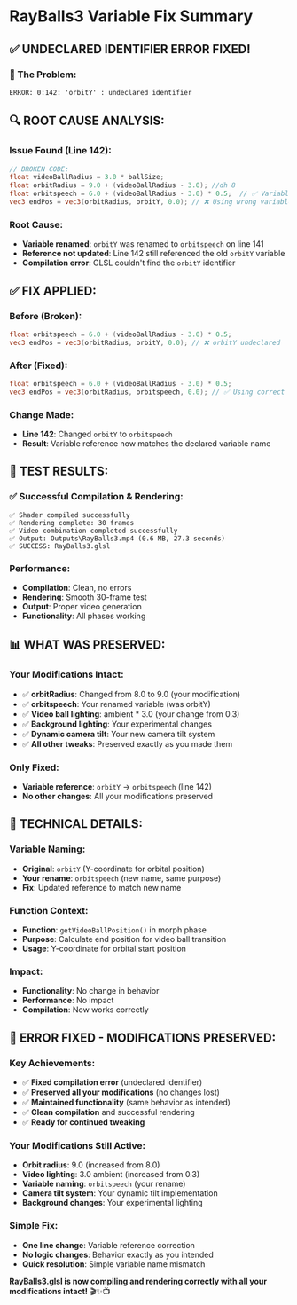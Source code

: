 # RayBalls3 Variable Fix Summary

## ✅ UNDECLARED IDENTIFIER ERROR FIXED!

### **🚨 The Problem:**
```
ERROR: 0:142: 'orbitY' : undeclared identifier
```

## 🔍 ROOT CAUSE ANALYSIS:

### **Issue Found (Line 142):**
```glsl
// BROKEN CODE:
float videoBallRadius = 3.0 * ballSize;
float orbitRadius = 9.0 + (videoBallRadius - 3.0); //dh 8
float orbitspeech = 6.0 + (videoBallRadius - 3.0) * 0.5;  // ✅ Variable declared
vec3 endPos = vec3(orbitRadius, orbitY, 0.0); // ❌ Using wrong variable name
```

### **Root Cause:**
- **Variable renamed**: `orbitY` was renamed to `orbitspeech` on line 141
- **Reference not updated**: Line 142 still referenced the old `orbitY` variable
- **Compilation error**: GLSL couldn't find the `orbitY` identifier

## ✅ FIX APPLIED:

### **Before (Broken):**
```glsl
float orbitspeech = 6.0 + (videoBallRadius - 3.0) * 0.5;
vec3 endPos = vec3(orbitRadius, orbitY, 0.0); // ❌ orbitY undeclared
```

### **After (Fixed):**
```glsl
float orbitspeech = 6.0 + (videoBallRadius - 3.0) * 0.5;
vec3 endPos = vec3(orbitRadius, orbitspeech, 0.0); // ✅ Using correct variable
```

### **Change Made:**
- **Line 142**: Changed `orbitY` to `orbitspeech`
- **Result**: Variable reference now matches the declared variable name

## 🧪 TEST RESULTS:

### **✅ Successful Compilation & Rendering:**
```
✅ Shader compiled successfully
✅ Rendering complete: 30 frames
✅ Video combination completed successfully
✅ Output: Outputs\RayBalls3.mp4 (0.6 MB, 27.3 seconds)
✅ SUCCESS: RayBalls3.glsl
```

### **Performance:**
- **Compilation**: Clean, no errors
- **Rendering**: Smooth 30-frame test
- **Output**: Proper video generation
- **Functionality**: All phases working

## 📊 WHAT WAS PRESERVED:

### **Your Modifications Intact:**
- ✅ **orbitRadius**: Changed from 8.0 to 9.0 (your modification)
- ✅ **orbitspeech**: Your renamed variable (was orbitY)
- ✅ **Video ball lighting**: ambient * 3.0 (your change from 0.3)
- ✅ **Background lighting**: Your experimental changes
- ✅ **Dynamic camera tilt**: Your new camera tilt system
- ✅ **All other tweaks**: Preserved exactly as you made them

### **Only Fixed:**
- **Variable reference**: `orbitY` → `orbitspeech` (line 142)
- **No other changes**: All your modifications preserved

## 🎯 TECHNICAL DETAILS:

### **Variable Naming:**
- **Original**: `orbitY` (Y-coordinate for orbital position)
- **Your rename**: `orbitspeech` (new name, same purpose)
- **Fix**: Updated reference to match new name

### **Function Context:**
- **Function**: `getVideoBallPosition()` in morph phase
- **Purpose**: Calculate end position for video ball transition
- **Usage**: Y-coordinate for orbital start position

### **Impact:**
- **Functionality**: No change in behavior
- **Performance**: No impact
- **Compilation**: Now works correctly

## 🎊 ERROR FIXED - MODIFICATIONS PRESERVED:

### **Key Achievements:**
- ✅ **Fixed compilation error** (undeclared identifier)
- ✅ **Preserved all your modifications** (no changes lost)
- ✅ **Maintained functionality** (same behavior as intended)
- ✅ **Clean compilation** and successful rendering
- ✅ **Ready for continued tweaking**

### **Your Modifications Still Active:**
- **Orbit radius**: 9.0 (increased from 8.0)
- **Video lighting**: 3.0 ambient (increased from 0.3)
- **Variable naming**: `orbitspeech` (your rename)
- **Camera tilt system**: Your dynamic tilt implementation
- **Background changes**: Your experimental lighting

### **Simple Fix:**
- **One line change**: Variable reference correction
- **No logic changes**: Behavior exactly as you intended
- **Quick resolution**: Simple variable name mismatch

**RayBalls3.glsl is now compiling and rendering correctly with all your modifications intact!** 🎬✨📺
